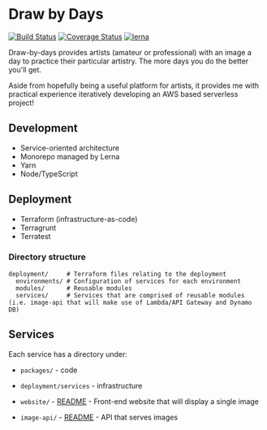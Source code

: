 # Draw by Days

[![Build Status](https://circleci.com/gh/SketchingDev/Draw-by-Days/tree/master.svg?style=svg)](https://circleci.com/gh/SketchingDev/Draw-by-Days/tree/master)
[![Coverage Status](https://coveralls.io/repos/github/SketchingDev/Draw-by-Days/badge.svg?branch=master)](https://coveralls.io/github/SketchingDev/Draw-by-Days?branch=master)
[![lerna](https://img.shields.io/badge/maintained%20with-lerna-cc00ff.svg)](https://lernajs.io/)

Draw-by-days provides artists (amateur or professional) with an image a day to practice their particular 
artistry. The more days you do the better you'll get.

Aside from hopefully being a useful platform for artists, it provides me with practical experience iteratively 
developing an AWS based serverless project!

## Development

* Service-oriented architecture
* Monorepo managed by Lerna
* Yarn
* Node/TypeScript

## Deployment

* Terraform (infrastructure-as-code)
* Terragrunt
* Terratest

### Directory structure

```
deployment/     # Terraform files relating to the deployment
  environments/ # Configuration of services for each environment
  modules/      # Reusable modules
  services/     # Services that are comprised of reusable modules (i.e. image-api that will make use of Lambda/API Gateway and Dynamo DB) 
```

## Services

Each service has a directory under:
  * `packages/` - code
  * `deployment/services` - infrastructure

* `website/` - [README](packages/website/README.md) - Front-end website that will display a single image
* `image-api/` - [README](packages/image-api/README.md) - API that serves images
